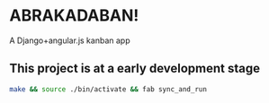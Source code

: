 # ABRAKADABAN!

A Django+angular.js kanban app

## This project is at a early development stage

```bash
make && source ./bin/activate && fab sync_and_run
```
